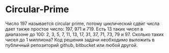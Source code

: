 # Circular-Prime
Число 197 называется circular prime, потому циклический сдвиг числа дает также простое число: 197, 971 и 719. Есть 13 таких чисел в диапазоне до 100: 2, 3, 5, 7, 11, 13, 17, 31, 37, 71, 73, 79 и 97. Сколько таких чисел до 1 миллиона? Код решения задачи необходимо выложить в публичный репозиторий github, bitbucket или любой другой. 
